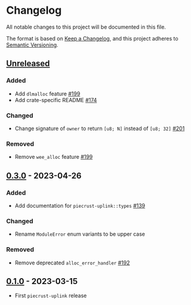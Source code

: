 # Changelog

All notable changes to this project will be documented in this file.

The format is based on [Keep a Changelog](https://keepachangelog.com/en/1.0.0/),
and this project adheres to [Semantic Versioning](https://semver.org/spec/v2.0.0.html).

## [Unreleased]

### Added

- Add `dlmalloc` feature [#199]
- Add crate-specific README [#174]

### Changed

- Change signature of `owner` to return `[u8; N]` instead of `[u8; 32]` [#201] 

### Removed

- Remove `wee_alloc` feature [#199]

## [0.3.0] - 2023-04-26

### Added

- Add documentation for `piecrust-uplink::types` [#139]

### Changed

- Rename `ModuleError` enum variants to be upper case

### Removed

- Remove deprecated `alloc_error_handler` [#192]

## [0.1.0] - 2023-03-15

- First `piecrust-uplink` release

<!-- ISSUES -->
[#201]: https://github.com/dusk-network/piecrust/issues/201
[#199]: https://github.com/dusk-network/piecrust/issues/199
[#192]: https://github.com/dusk-network/piecrust/issues/192
[#174]: https://github.com/dusk-network/piecrust/issues/174
[#139]: https://github.com/dusk-network/piecrust/pull/139

<!-- VERSIONS -->
[Unreleased]: https://github.com/dusk-network/piecrust/compare/v0.3.0...HEAD
[0.3.0]: https://github.com/dusk-network/piecrust/compare/v0.2.0...v0.3.0
[0.2.0]: https://github.com/dusk-network/piecrust/compare/v0.1.0...v0.2.0
[0.1.0]: https://github.com/dusk-network/piecrust/releases/tag/v0.1.0
